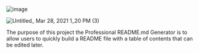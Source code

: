 ![image](https://user-images.githubusercontent.com/74032335/112761150-d0d7ce80-8fc7-11eb-958a-5f8631978de7.png)

![Untitled_ Mar 28, 2021 1_20 PM (3)](https://user-images.githubusercontent.com/74032335/112761665-3a58dc80-8fca-11eb-9261-d32ffaa3590a.gif)


The purpose of this project the Professional README.md Generator is to allow users to quickly build a README file with a table of contents that can be edited later.

